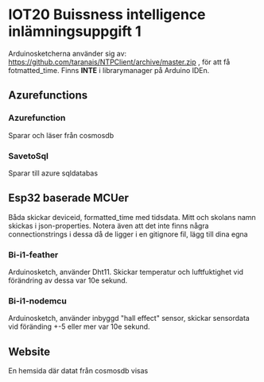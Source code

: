 # IOT20 Buissness intelligence inlämningsuppgift 1

Arduinosketcherna använder sig av: https://github.com/taranais/NTPClient/archive/master.zip , för att få fotmatted_time. Finns **INTE** i librarymanager på Arduino IDEn.

## Azurefunctions
### Azurefunction
Sparar och läser från cosmosdb

### SavetoSql
Sparar till azure sqldatabas

## Esp32 baserade MCUer
Båda skickar deviceid, formatted_time med tidsdata. Mitt och skolans namn skickas i json-properties. Notera även att det inte finns några connectionstrings i dessa då de ligger i en gitignore fil, lägg till dina egna

### Bi-i1-feather 
Arduinosketch, använder Dht11. Skickar temperatur och luftfuktighet vid förändring av dessa var 10e sekund.

### Bi-i1-nodemcu
Arduinosketch, använder inbyggd "hall effect" sensor, skickar sensordata vid föränding +-5 eller mer var 10e sekund. 

## Website
En hemsida där datat från cosmosdb visas

